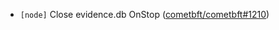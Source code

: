 - `[node]` Close evidence.db OnStop ([cometbft/cometbft\#1210](https://github.com/cometbft/cometbft/pull/1210))
